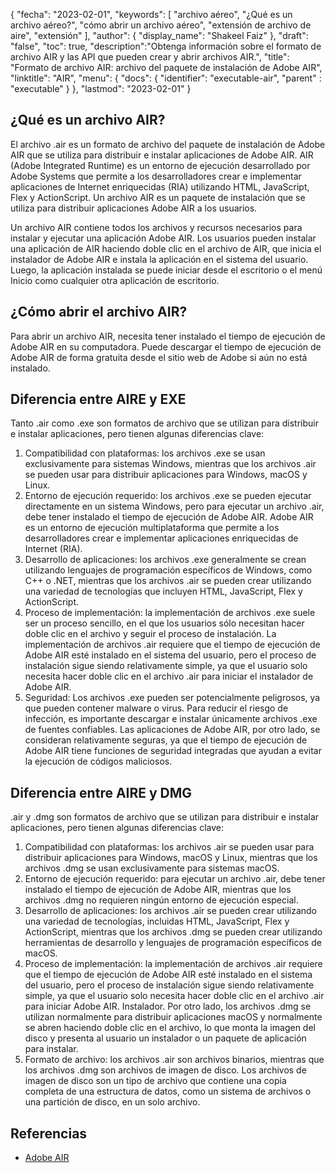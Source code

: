 {
"fecha": "2023-02-01",
  "keywords": [
"archivo aéreo",
"¿Qué es un archivo aéreo?",
"cómo abrir un archivo aéreo",
"extensión de archivo de aire",
"extensión"
],
  "author": {
"display_name": "Shakeel Faiz"
},
"draft": "false",
"toc": true,
  "description":"Obtenga información sobre el formato de archivo AIR y las API que pueden crear y abrir archivos AIR.",
"title": "Formato de archivo AIR: archivo del paquete de instalación de Adobe AIR",
"linktitle": "AIR",
  "menu": {
    "docs": {
      "identifier": "executable-air",
"parent" : "executable"
}
},
"lastmod": "2023-02-01"
}

## ¿Qué es un archivo AIR?

El archivo .air es un formato de archivo del paquete de instalación de Adobe AIR que se utiliza para distribuir e instalar aplicaciones de Adobe AIR. AIR (Adobe Integrated Runtime) es un entorno de ejecución desarrollado por Adobe Systems que permite a los desarrolladores crear e implementar aplicaciones de Internet enriquecidas (RIA) utilizando HTML, JavaScript, Flex y ActionScript. Un archivo AIR es un paquete de instalación que se utiliza para distribuir aplicaciones Adobe AIR a los usuarios.

Un archivo AIR contiene todos los archivos y recursos necesarios para instalar y ejecutar una aplicación Adobe AIR. Los usuarios pueden instalar una aplicación de AIR haciendo doble clic en el archivo de AIR, que inicia el instalador de Adobe AIR e instala la aplicación en el sistema del usuario. Luego, la aplicación instalada se puede iniciar desde el escritorio o el menú Inicio como cualquier otra aplicación de escritorio.

## ¿Cómo abrir el archivo AIR?

Para abrir un archivo AIR, necesita tener instalado el tiempo de ejecución de Adobe AIR en su computadora. Puede descargar el tiempo de ejecución de Adobe AIR de forma gratuita desde el sitio web de Adobe si aún no está instalado.

## Diferencia entre AIRE y EXE

Tanto .air como .exe son formatos de archivo que se utilizan para distribuir e instalar aplicaciones, pero tienen algunas diferencias clave:

1. Compatibilidad con plataformas: los archivos .exe se usan exclusivamente para sistemas Windows, mientras que los archivos .air se pueden usar para distribuir aplicaciones para Windows, macOS y Linux.
2. Entorno de ejecución requerido: los archivos .exe se pueden ejecutar directamente en un sistema Windows, pero para ejecutar un archivo .air, debe tener instalado el tiempo de ejecución de Adobe AIR. Adobe AIR es un entorno de ejecución multiplataforma que permite a los desarrolladores crear e implementar aplicaciones enriquecidas de Internet (RIA).
3. Desarrollo de aplicaciones: los archivos .exe generalmente se crean utilizando lenguajes de programación específicos de Windows, como C++ o .NET, mientras que los archivos .air se pueden crear utilizando una variedad de tecnologías que incluyen HTML, JavaScript, Flex y ActionScript.
4. Proceso de implementación: la implementación de archivos .exe suele ser un proceso sencillo, en el que los usuarios sólo necesitan hacer doble clic en el archivo y seguir el proceso de instalación. La implementación de archivos .air requiere que el tiempo de ejecución de Adobe AIR esté instalado en el sistema del usuario, pero el proceso de instalación sigue siendo relativamente simple, ya que el usuario solo necesita hacer doble clic en el archivo .air para iniciar el instalador de Adobe AIR.
5. Seguridad: Los archivos .exe pueden ser potencialmente peligrosos, ya que pueden contener malware o virus. Para reducir el riesgo de infección, es importante descargar e instalar únicamente archivos .exe de fuentes confiables. Las aplicaciones de Adobe AIR, por otro lado, se consideran relativamente seguras, ya que el tiempo de ejecución de Adobe AIR tiene funciones de seguridad integradas que ayudan a evitar la ejecución de códigos maliciosos.

## Diferencia entre AIRE y DMG

.air y .dmg son formatos de archivo que se utilizan para distribuir e instalar aplicaciones, pero tienen algunas diferencias clave:

1. Compatibilidad con plataformas: los archivos .air se pueden usar para distribuir aplicaciones para Windows, macOS y Linux, mientras que los archivos .dmg se usan exclusivamente para sistemas macOS.
2. Entorno de ejecución requerido: para ejecutar un archivo .air, debe tener instalado el tiempo de ejecución de Adobe AIR, mientras que los archivos .dmg no requieren ningún entorno de ejecución especial.
3. Desarrollo de aplicaciones: los archivos .air se pueden crear utilizando una variedad de tecnologías, incluidas HTML, JavaScript, Flex y ActionScript, mientras que los archivos .dmg se pueden crear utilizando herramientas de desarrollo y lenguajes de programación específicos de macOS.
4. Proceso de implementación: la implementación de archivos .air requiere que el tiempo de ejecución de Adobe AIR esté instalado en el sistema del usuario, pero el proceso de instalación sigue siendo relativamente simple, ya que el usuario solo necesita hacer doble clic en el archivo .air para iniciar Adobe AIR. Instalador. Por otro lado, los archivos .dmg se utilizan normalmente para distribuir aplicaciones macOS y normalmente se abren haciendo doble clic en el archivo, lo que monta la imagen del disco y presenta al usuario un instalador o un paquete de aplicación para instalar.
5. Formato de archivo: los archivos .air son archivos binarios, mientras que los archivos .dmg son archivos de imagen de disco. Los archivos de imagen de disco son un tipo de archivo que contiene una copia completa de una estructura de datos, como un sistema de archivos o una partición de disco, en un solo archivo.

## Referencias
* [Adobe AIR](https://en.wikipedia.org/wiki/Adobe_AIR)

